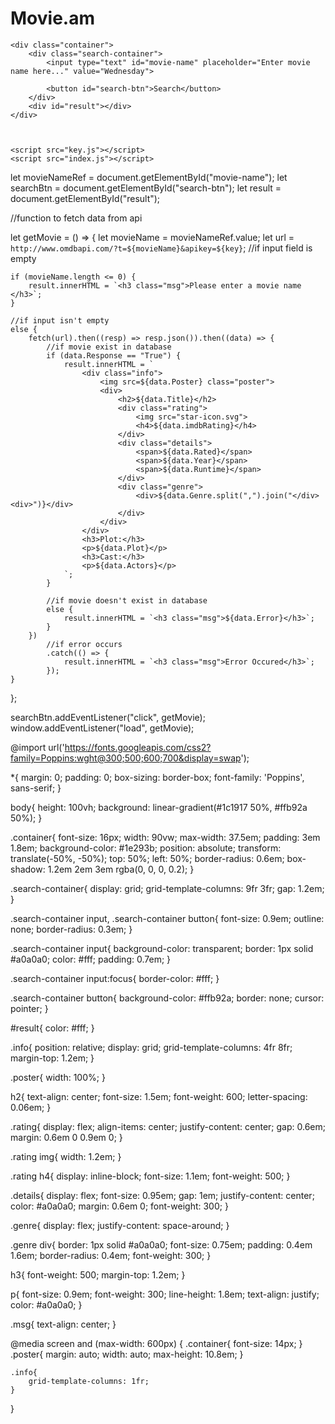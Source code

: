 # Movie.am
<!DOCTYPE html>
<html lang="en">

<head>
    <meta charset="UTF-8">
    <meta http-equiv="X-UA-Compatible" content="IE=edge">
    <meta name="viewport" content="width=device-width, initial-scale=1.0">
    <link rel="stylesheet" href="style.css">
    <title> Movie Guid App | Professional </title>
</head>

<body>

    <div class="container">
        <div class="search-container">
            <input type="text" id="movie-name" placeholder="Enter movie name here..." value="Wednesday">
            
            <button id="search-btn">Search</button>
        </div>
        <div id="result"></div>
    </div>



    <script src="key.js"></script>
    <script src="index.js"></script>

</body>

</html>
let movieNameRef = document.getElementById("movie-name");
let searchBtn = document.getElementById("search-btn");
let result = document.getElementById("result");

//function to fetch data from api

let getMovie = () => {
    let movieName = movieNameRef.value;
    let url = `http://www.omdbapi.com/?t=${movieName}&apikey=${key}`;
    //if input field is empty

    if (movieName.length <= 0) {
        result.innerHTML = `<h3 class="msg">Please enter a movie name </h3>`;
    }

    //if input isn't empty
    else {
        fetch(url).then((resp) => resp.json()).then((data) => {
            //if movie exist in database
            if (data.Response == "True") {
                result.innerHTML = `
                    <div class="info">
                        <img src=${data.Poster} class="poster">
                        <div>
                            <h2>${data.Title}</h2>
                            <div class="rating">
                                <img src="star-icon.svg">
                                <h4>${data.imdbRating}</h4>
                            </div>
                            <div class="details">
                                <span>${data.Rated}</span>
                                <span>${data.Year}</span>
                                <span>${data.Runtime}</span>
                            </div>
                            <div class="genre">
                                <div>${data.Genre.split(",").join("</div><div>")}</div>
                            </div>
                        </div>
                    </div>
                    <h3>Plot:</h3>
                    <p>${data.Plot}</p>
                    <h3>Cast:</h3>
                    <p>${data.Actors}</p>
                `;
            }

            //if movie doesn't exist in database
            else {
                result.innerHTML = `<h3 class="msg">${data.Error}</h3>`;
            }
        })
            //if error occurs
            .catch(() => {
                result.innerHTML = `<h3 class="msg">Error Occured</h3>`;
            });
    }
};

searchBtn.addEventListener("click", getMovie);
window.addEventListener("load", getMovie);

@import url('https://fonts.googleapis.com/css2?family=Poppins:wght@300;500;600;700&display=swap');

*{
    margin: 0;
    padding: 0;
    box-sizing: border-box;
    font-family: 'Poppins', sans-serif;
}

body{
    height: 100vh;
    background: linear-gradient(#1c1917 50%, #ffb92a 50%);
}

.container{
    font-size: 16px;
    width: 90vw;
    max-width: 37.5em;
    padding: 3em 1.8em;
    background-color: #1e293b;
    position: absolute;
    transform: translate(-50%, -50%);
    top: 50%;
    left: 50%;
    border-radius: 0.6em;
    box-shadow: 1.2em 2em 3em rgba(0, 0, 0, 0.2);
}

.search-container{
    display: grid;
    grid-template-columns: 9fr 3fr;
    gap: 1.2em;
}

.search-container input, .search-container button{
    font-size: 0.9em;
    outline: none;
    border-radius: 0.3em;
}

.search-container input{
    background-color: transparent;
    border: 1px solid #a0a0a0;
    color: #fff;
    padding: 0.7em;
}

.search-container input:focus{
    border-color: #fff;
}

.search-container button{
    background-color: #ffb92a;
    border: none;
    cursor: pointer;
}

#result{
    color: #fff;
}

.info{
    position: relative;
    display: grid;
    grid-template-columns: 4fr 8fr;
    margin-top: 1.2em;
}

.poster{
    width: 100%;
}

h2{
    text-align: center;
    font-size: 1.5em;
    font-weight: 600;
    letter-spacing: 0.06em;
}

.rating{
    display: flex;
    align-items: center;
    justify-content: center;
    gap: 0.6em;
    margin: 0.6em 0 0.9em 0;
}

.rating img{
    width: 1.2em;
}

.rating h4{
    display: inline-block;
    font-size: 1.1em;
    font-weight: 500;
}

.details{
    display: flex;
    font-size: 0.95em;
    gap: 1em;
    justify-content: center;
    color: #a0a0a0;
    margin: 0.6em 0;
    font-weight: 300;
}

.genre{
    display: flex;
    justify-content: space-around;
}

.genre div{
    border: 1px solid #a0a0a0;
    font-size: 0.75em;
    padding: 0.4em 1.6em;
    border-radius: 0.4em;
    font-weight: 300;
}

h3{
    font-weight: 500;
    margin-top: 1.2em;
}

p{
    font-size: 0.9em;
    font-weight: 300;
    line-height: 1.8em;
    text-align: justify;
    color: #a0a0a0;
}

.msg{
    text-align: center;
}

@media screen and (max-width: 600px) {
    .container{
        font-size: 14px;
    }
    .poster{
        margin: auto;
        width: auto;
        max-height: 10.8em;
    }

    .info{
        grid-template-columns: 1fr;
    }

}
